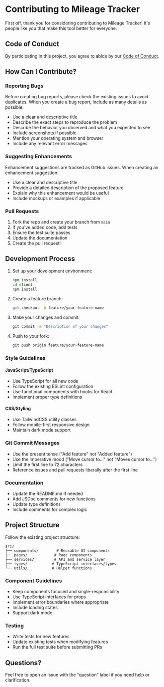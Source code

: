 # Contributing to Mileage Tracker

First off, thank you for considering contributing to Mileage Tracker! It's people like you that make this tool better for everyone.

## Code of Conduct

By participating in this project, you agree to abide by our [Code of Conduct](CODE_OF_CONDUCT.md).

## How Can I Contribute?

### Reporting Bugs

Before creating bug reports, please check the existing issues to avoid duplicates. When you create a bug report, include as many details as possible:

- Use a clear and descriptive title
- Describe the exact steps to reproduce the problem
- Describe the behavior you observed and what you expected to see
- Include screenshots if possible
- Mention your operating system and browser
- Include any relevant error messages

### Suggesting Enhancements

Enhancement suggestions are tracked as GitHub issues. When creating an enhancement suggestion:

- Use a clear and descriptive title
- Provide a detailed description of the proposed feature
- Explain why this enhancement would be useful
- Include mockups or examples if applicable

### Pull Requests

1. Fork the repo and create your branch from `main`
2. If you've added code, add tests
3. Ensure the test suite passes
4. Update the documentation
5. Create the pull request!

## Development Process

1. Set up your development environment:
   ```bash
   npm install
   cd client
   npm install
   ```

2. Create a feature branch:
   ```bash
   git checkout -b feature/your-feature-name
   ```

3. Make your changes and commit:
   ```bash
   git commit -m "Description of your changes"
   ```

4. Push to your fork:
   ```bash
   git push origin feature/your-feature-name
   ```

### Style Guidelines

#### JavaScript/TypeScript

- Use TypeScript for all new code
- Follow the existing ESLint configuration
- Use functional components with hooks for React
- Implement proper type definitions

#### CSS/Styling

- Use TailwindCSS utility classes
- Follow mobile-first responsive design
- Maintain dark mode support

### Git Commit Messages

- Use the present tense ("Add feature" not "Added feature")
- Use the imperative mood ("Move cursor to..." not "Moves cursor to...")
- Limit the first line to 72 characters
- Reference issues and pull requests liberally after the first line

### Documentation

- Update the README.md if needed
- Add JSDoc comments for new functions
- Update type definitions
- Include comments for complex logic

## Project Structure

Follow the existing project structure:

```
src/
├── components/        # Reusable UI components
├── pages/            # Page components
├── services/         # API and service layer
├── types/           # TypeScript interfaces/types
└── utils/           # Helper functions
```

### Component Guidelines

- Keep components focused and single-responsibility
- Use TypeScript interfaces for props
- Implement error boundaries where appropriate
- Include loading states
- Support dark mode

### Testing

- Write tests for new features
- Update existing tests when modifying features
- Run the full test suite before submitting PRs

## Questions?

Feel free to open an issue with the "question" label if you need help or clarification.